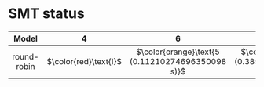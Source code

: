 # SMT status
| $\text{Model}$ | $4$ | $6$ | $8$ | $10$ | $12$ | $14$ | $16$ | $18$ | $20$ |
|:-:| :---:|:---:|:---:|:---:|:---:|:---:|:---:|:---:|:---:|
$\text{round-robin}$ | $\color{red}\text{I}$ | $\color{orange}\text{5 (0.11210274696350098 s)}$ | $\color{orange}\text{7 (0.38524866104125977 s)}$ | $\color{orange}\text{9 (1.64607834815979 s)}$ | 
